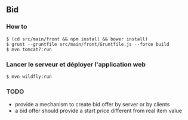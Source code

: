 ## Bid

### How to

    $ (cd src/main/front && npm install && bower install)
    $ grunt --gruntfile src/main/front/Gruntfile.js --force build
    $ mvn tomcat7:run

### Lancer le serveur et déployer l'application web

    $ mvn wildfly:run

### TODO

 - provide a mechanism to create bid offer by server or by clients
 - a bid offer should provide a start price different from real item value
